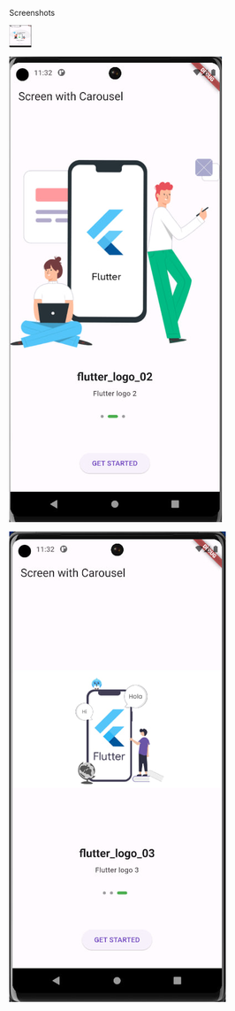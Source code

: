 <p>Screenshots</p>



<p align="left"> <img width="40" height="40" src="https://github.com/bekhzod3224/screen_carousel/blob/main/assets/screenshot_1.jpg?raw=true" /> </p>
<p align="left"> <img src="https://github.com/bekhzod3224/screen_carousel/blob/main/assets/screenshot_2.jpg?raw=true" /> </p>
<p align="left"> <img src="https://github.com/bekhzod3224/screen_carousel/blob/main/assets/screenshot_3.jpg?raw=true" /> </p>
